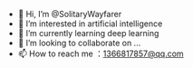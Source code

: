 - 👋 Hi, I’m @SolitaryWayfarer
- 👀 I’m interested in artificial intelligence
- 🌱 I’m currently learning deep learning
- 💞️ I’m looking to collaborate on ...
- 📫 How to reach me ：1366817857@qq.com

<!---
SolitaryWayfarer/SolitaryWayfarer is a ✨ special ✨ repository because its `README.md` (this file) appears on your GitHub profile.
You can click the Preview link to take a look at your changes.
--->
